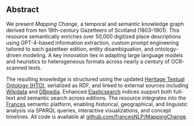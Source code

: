 ## Abstract

We present *Mapping Change*, a temporal and semantic knowledge graph derived from ten 19th-century Gazetteers of Scotland (1803–1901). This resource semantically enriches over 50,000 digitized place descriptions using GPT-4-based information extraction, custom prompt engineering tailored to each gazetteer edition, entity disambiguation, and ontology-driven modeling. A key innovation lies in adapting large language models and heuristics to heterogeneous formats across nearly a century of OCR-scanned texts.

The resulting knowledge is structured using the updated [Heritage Textual Ontology (HTO)](https://w3id.org/hto), serialized as RDF, and linked to external sources including [Wikidata](https://www.wikidata.org) and [DBpedia](https://www.dbpedia.org). Enhanced [Elasticsearch](https://www.elastic.co) indices support both full-text and semantic search across editions. The resource integrates into the [Frances](http://www.frances-ai.com) semantic platform, enabling historical, geographical, and linguistic analysis via SPARQL queries, interactive visualizations, and concept timelines. All code is available at [github.com/francesNLP/MappingChange](https://github.com/francesNLP/MappingChange).

